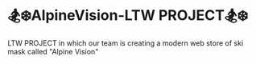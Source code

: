 # 🏂❄️AlpineVision-LTW PROJECT🏂❄️
LTW PROJECT in which our team is creating a modern web store of ski mask called "Alpine Vision"
